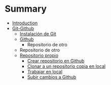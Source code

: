 # Summary

* [Introduction](README.md)
* [Git-Github](git-github.md)
   * [Instalación de Git](instalacion-git.md)
   * [Github](github-alta.md)
       * Repositorio de otro
   * Repositorio de otro
   * [Repositorio propio](repositorio_propio.md)
       * [Crear repositorio en Github](crear_repositorio_en_github.md)
       * [Clonar a un repositorio copia en local](crear_copia_en_local.md)
       * [Trabajar en local](anadir_cambios_en_tu_repositorio_local.md)
       * [Subir cambios a Github](subir_tus_cambios_al_repositorio_de_github.md)

